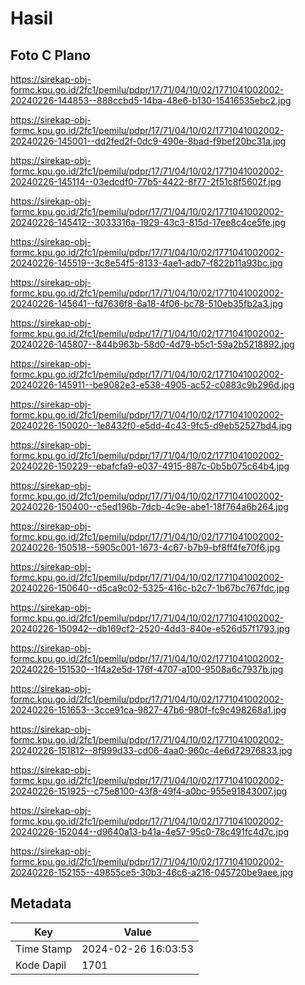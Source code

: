 # Hasil

## Foto C Plano

https://sirekap-obj-formc.kpu.go.id/2fc1/pemilu/pdpr/17/71/04/10/02/1771041002002-20240226-144853--888ccbd5-14ba-48e6-b130-15416535ebc2.jpg

https://sirekap-obj-formc.kpu.go.id/2fc1/pemilu/pdpr/17/71/04/10/02/1771041002002-20240226-145001--dd2fed2f-0dc9-490e-8bad-f9bef20bc31a.jpg

https://sirekap-obj-formc.kpu.go.id/2fc1/pemilu/pdpr/17/71/04/10/02/1771041002002-20240226-145114--03edcdf0-77b5-4422-8f77-2f51c8f5602f.jpg

https://sirekap-obj-formc.kpu.go.id/2fc1/pemilu/pdpr/17/71/04/10/02/1771041002002-20240226-145412--3033316a-1929-43c3-815d-17ee8c4ce5fe.jpg

https://sirekap-obj-formc.kpu.go.id/2fc1/pemilu/pdpr/17/71/04/10/02/1771041002002-20240226-145519--3c8e54f5-8133-4ae1-adb7-f822b11a93bc.jpg

https://sirekap-obj-formc.kpu.go.id/2fc1/pemilu/pdpr/17/71/04/10/02/1771041002002-20240226-145641--fd7636f8-6a18-4f06-bc78-510eb35fb2a3.jpg

https://sirekap-obj-formc.kpu.go.id/2fc1/pemilu/pdpr/17/71/04/10/02/1771041002002-20240226-145807--844b963b-58d0-4d79-b5c1-59a2b5218892.jpg

https://sirekap-obj-formc.kpu.go.id/2fc1/pemilu/pdpr/17/71/04/10/02/1771041002002-20240226-145911--be9082e3-e538-4905-ac52-c0883c9b296d.jpg

https://sirekap-obj-formc.kpu.go.id/2fc1/pemilu/pdpr/17/71/04/10/02/1771041002002-20240226-150020--1e8432f0-e5dd-4c43-9fc5-d9eb52527bd4.jpg

https://sirekap-obj-formc.kpu.go.id/2fc1/pemilu/pdpr/17/71/04/10/02/1771041002002-20240226-150229--ebafcfa9-e037-4915-887c-0b5b075c64b4.jpg

https://sirekap-obj-formc.kpu.go.id/2fc1/pemilu/pdpr/17/71/04/10/02/1771041002002-20240226-150400--c5ed196b-7dcb-4c9e-abe1-18f764a6b264.jpg

https://sirekap-obj-formc.kpu.go.id/2fc1/pemilu/pdpr/17/71/04/10/02/1771041002002-20240226-150518--5905c001-1673-4c67-b7b9-bf8ff4fe70f6.jpg

https://sirekap-obj-formc.kpu.go.id/2fc1/pemilu/pdpr/17/71/04/10/02/1771041002002-20240226-150640--d5ca9c02-5325-416c-b2c7-1b67bc767fdc.jpg

https://sirekap-obj-formc.kpu.go.id/2fc1/pemilu/pdpr/17/71/04/10/02/1771041002002-20240226-150942--db169cf2-2520-4dd3-840e-e526d57f1793.jpg

https://sirekap-obj-formc.kpu.go.id/2fc1/pemilu/pdpr/17/71/04/10/02/1771041002002-20240226-151530--1f4a2e5d-176f-4707-a100-9508a6c7937b.jpg

https://sirekap-obj-formc.kpu.go.id/2fc1/pemilu/pdpr/17/71/04/10/02/1771041002002-20240226-151653--3cce91ca-9827-47b6-980f-fc9c498268a1.jpg

https://sirekap-obj-formc.kpu.go.id/2fc1/pemilu/pdpr/17/71/04/10/02/1771041002002-20240226-151812--8f999d33-cd06-4aa0-960c-4e6d72976833.jpg

https://sirekap-obj-formc.kpu.go.id/2fc1/pemilu/pdpr/17/71/04/10/02/1771041002002-20240226-151925--c75e8100-43f8-49f4-a0bc-955e91843007.jpg

https://sirekap-obj-formc.kpu.go.id/2fc1/pemilu/pdpr/17/71/04/10/02/1771041002002-20240226-152044--d9640a13-b41a-4e57-95c0-78c491fc4d7c.jpg

https://sirekap-obj-formc.kpu.go.id/2fc1/pemilu/pdpr/17/71/04/10/02/1771041002002-20240226-152155--49855ce5-30b3-46c6-a216-045720be9aee.jpg


## Metadata

| Key        | Value               |
| ---------- | ------------------- |
| Time Stamp | 2024-02-26 16:03:53 |
| Kode Dapil | 1701                |



